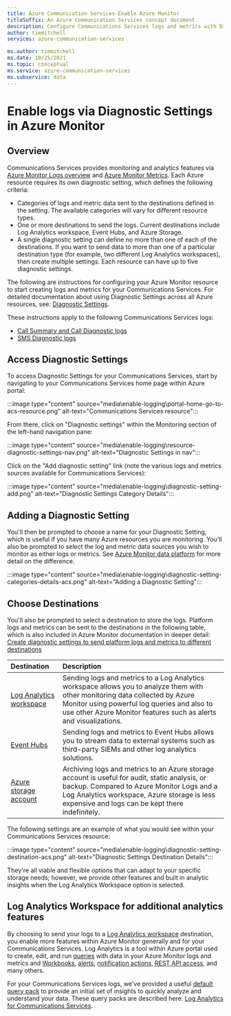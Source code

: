 ```yaml
---
title: Azure Communication Services-Enable Azure Monitor
titleSuffix: An Azure Communication Services concept document
description: Configure Communications Services logs and metrics with Diagnostic Settings
author: timmitchell
services: azure-communication-services

ms.author: timmitchell
ms.date: 10/25/2021
ms.topic: conceptual
ms.service: azure-communication-services
ms.subservice: data
---
```


# Enable logs via Diagnostic Settings in Azure Monitor

## Overview

Communications Services provides monitoring and analytics features via [Azure Monitor Logs overview](../../../azure-monitor/logs/data-platform-logs.md) and [Azure Monitor Metrics](../../../azure-monitor/essentials/data-platform-metrics.md). Each Azure resource requires its own diagnostic setting, which defines the following criteria:

- Categories of logs and metric data sent to the destinations defined in the setting. The available categories will vary for different resource types.
- One or more destinations to send the logs. Current destinations include Log Analytics workspace, Event Hubs, and Azure Storage.
- A single diagnostic setting can define no more than one of each of the destinations. If you want to send data to more than one of a particular destination type (for example, two different Log Analytics workspaces), then create multiple settings. Each resource can have up to five diagnostic settings.

The following are instructions for configuring your Azure Monitor resource to start creating logs and metrics for your Communications Services. For detailed documentation about using Diagnostic Settings across all Azure resources, see: [Diagnostic Settings](../../../azure-monitor/essentials/diagnostic-settings.md).

These instructions apply to the following Communications Services logs:

- [Call Summary and Call Diagnostic logs](logs/voice-and-video-logs.md)
- [SMS Diagnostic logs](logs/sms-logs.md) 

## Access Diagnostic Settings

To access Diagnostic Settings for your Communications Services, start by navigating to your Communications Services home page within Azure portal:

:::image type="content" source="media\enable-logging\portal-home-go-to-acs-resource.png" alt-text="Communications Services resource":::

From there, click on "Diagnostic settings" within the Monitoring section of the left-hand navigation pane:

:::image type="content" source="media\enable-logging\resource-diagnostic-settings-nav.png" alt-text="Diagnostic Settings in nav":::

Click on the "Add diagnostic setting" link (note the various logs and metrics sources available for Communications Services):

:::image type="content" source="media\enable-logging\diagnostic-setting-add.png" alt-text="Diagnostic Settings Category Details":::

## Adding a Diagnostic Setting

You'll then be prompted to choose a name for your Diagnostic Setting, which is useful if you have many Azure resources you are monitoring. You'll also be prompted to select the log and metric data sources you wish to monitor as either logs or metrics. See [Azure Monitor data platform](../../../azure-monitor/data-platform.md) for more detail on the difference.

:::image type="content" source="media\enable-logging\diagnostic-setting-categories-details-acs.png" alt-text="Adding a Diagnostic Setting":::

## Choose Destinations

You'll also be prompted to select a destination to store the logs. Platform logs and metrics can be sent to the destinations in the following table, which is also included in Azure Monitor documentation in deeper detail: [Create diagnostic settings to send platform logs and metrics to different destinations](../../../azure-monitor/essentials/diagnostic-settings.md?tabs=CMD)

| Destination | Description |
|:------------|:------------|
| [Log Analytics workspace](../../../azure-monitor/logs/log-analytics-workspace-overview.md) | Sending logs and metrics to a Log Analytics workspace allows you to analyze them with other monitoring data collected by Azure Monitor using powerful log queries and also to use other Azure Monitor features such as alerts and visualizations. |
| [Event Hubs](../../../event-hubs/index.yml) | Sending logs and metrics to Event Hubs allows you to stream data to external systems such as third-party SIEMs and other log analytics solutions. |
| [Azure storage account](../../../storage/blobs/index.yml) | Archiving logs and metrics to an Azure storage account is useful for audit, static analysis, or backup. Compared to Azure Monitor Logs and a Log Analytics workspace, Azure storage is less expensive and logs can be kept there indefinitely. |

The following settings are an example of what you would see within your Communications Services resource:

:::image type="content" source="media\enable-logging\diagnostic-setting-destination-acs.png" alt-text="Diagnostic Settings Destination Details":::

They're all viable and flexible options that can adapt to your specific storage needs; however, we provide other features and built in analytic insights when the Log Analytics Workspace option is selected.

## Log Analytics Workspace for additional analytics features

By choosing to send your logs to a [Log Analytics workspace](../../../azure-monitor/logs/log-analytics-overview.md) destination, you enable more features within Azure Monitor generally and for your Communications Services. Log Analytics is a tool within Azure portal used to create, edit, and run [queries](../../../azure-monitor/logs/queries.md) with data in your Azure Monitor logs and metrics and [Workbooks](../../../azure-monitor/visualize/workbooks-overview.md), [alerts](../../../azure-monitor/alerts/alerts-log.md), [notification actions](../../../azure-monitor/alerts/action-groups.md), [REST API access](/rest/api/loganalytics/), and many others.

For your Communications Services logs, we've provided a useful [default query pack](../../../azure-monitor/logs/query-packs.md#default-query-pack) to provide an initial set of insights to quickly analyze and understand your data. These query packs are described here: [Log Analytics for Communications Services](query-call-logs.md).
